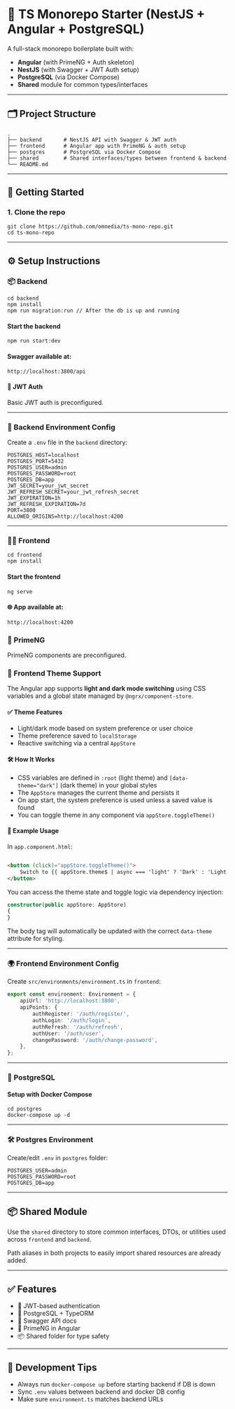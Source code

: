 # 🧱 TS Monorepo Starter (NestJS + Angular + PostgreSQL)

A full-stack monorepo boilerplate built with:

- **Angular** (with PrimeNG + Auth skeleton)
- **NestJS** (with Swagger + JWT Auth setup)
- **PostgreSQL** (via Docker Compose)
- **Shared** module for common types/interfaces

---

## 🗂️ Project Structure

```
.
├── backend       # NestJS API with Swagger & JWT auth
├── frontend      # Angular app with PrimeNG & auth setup
├── postgres      # PostgreSQL via Docker Compose
├── shared        # Shared interfaces/types between frontend & backend
└── README.md
```

---

## 🚀 Getting Started

### 1. Clone the repo

```
git clone https://github.com/omnedia/ts-mono-repo.git
cd ts-mono-repo
```

---

## ⚙️ Setup Instructions

### 📦 Backend

```
cd backend
npm install
npm run migration:run // After the db is up and running
```

#### Start the backend

```
npm run start:dev
```

#### Swagger available at:

```
http://localhost:3800/api
```

#### 🔐 JWT Auth

Basic JWT auth is preconfigured.

---

### 🧪 Backend Environment Config

Create a `.env` file in the `backend` directory:

```
POSTGRES_HOST=localhost
POSTGRES_PORT=5432
POSTGRES_USER=admin
POSTGRES_PASSWORD=root
POSTGRES_DB=app
JWT_SECRET=your_jwt_secret
JWT_REFRESH_SECRET=your_jwt_refresh_secret
JWT_EXPIRATION=1h
JWT_REFRESH_EXPIRATION=7d
PORT=3800
ALLOWED_ORIGINS=http://localhost:4200
```

---

### 🧑‍🎨 Frontend

```
cd frontend
npm install
```

#### Start the frontend

```
ng serve
```

#### 🌐 App available at:

```
http://localhost:4200
```

### 💅 PrimeNG

PrimeNG components are preconfigured.

### 🎨 Frontend Theme Support

The Angular app supports **light and dark mode switching** using CSS variables and a global state managed by
`@ngrx/component-store`.

#### ✅ Theme Features

- Light/dark mode based on system preference or user choice
- Theme preference saved to `localStorage`
- Reactive switching via a central `AppStore`

#### 🛠 How It Works

- CSS variables are defined in `:root` (light theme) and `[data-theme="dark"]` (dark theme) in your global styles
- The `AppStore` manages the current theme and persists it
- On app start, the system preference is used unless a saved value is found
- You can toggle theme in any component via `appStore.toggleTheme()`

#### 🧩 Example Usage

In `app.component.html`:

```html

<button (click)="appStore.toggleTheme()">
    Switch to {{ appStore.theme$ | async === 'light' ? 'Dark' : 'Light' }} Mode
</button>
```

You can access the theme state and toggle logic via dependency injection:

```ts
constructor(public appStore: AppStore)
{
}
```

The body tag will automatically be updated with the correct `data-theme` attribute for styling.

---

### 🌍 Frontend Environment Config

Create `src/environments/environment.ts` in `frontend`:

```ts
export const environment: Environment = {
    apiUrl: 'http://localhost:3800',
    apiPoints: {
        authRegister: '/auth/register',
        authLogin: '/auth/login',
        authRefresh: '/auth/refresh',
        authUser: '/auth/user',
        changePassword: '/auth/change-password',
    },
};
```

---

### 🐘 PostgreSQL

#### Setup with Docker Compose

```
cd postgres
docker-compose up -d
```

---

### 🛠️ Postgres Environment

Create/edit `.env` in `postgres` folder:

```
POSTGRES_USER=admin
POSTGRES_PASSWORD=root
POSTGRES_DB=app
```

---

## 📦 Shared Module

Use the `shared` directory to store common interfaces, DTOs, or utilities used across `frontend` and `backend`.

Path aliases in both projects to easily import shared resources are already added.

---

## ✅ Features

- 🔐 JWT-based authentication
- 🐘 PostgreSQL + TypeORM
- 📑 Swagger API docs
- 💄 PrimeNG in Angular
- 📦 Shared folder for type safety

---

## 🧪 Development Tips

- Always run `docker-compose up` before starting backend if DB is down
- Sync `.env` values between backend and docker DB config
- Make sure `environment.ts` matches backend URLs